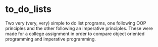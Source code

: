 # to_do_lists
Two very (very, very) simple to do list programs, one following OOP principles and the other following an imperative principles. These were made for a college assignment in order to compare object oriented programming and imperative programming.
